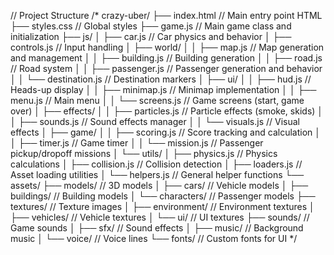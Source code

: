 // Project Structure
/*
crazy-uber/
├── index.html             // Main entry point HTML
├── styles.css             // Global styles
├── game.js                // Main game class and initialization
├── js/
│   ├── car.js             // Car physics and behavior
│   ├── controls.js        // Input handling
│   ├── world/
│   │   ├── map.js         // Map generation and management
│   │   ├── building.js    // Building generation
│   │   ├── road.js        // Road system
│   │   ├── passenger.js   // Passenger generation and behavior
│   │   └── destination.js // Destination markers
│   ├── ui/
│   │   ├── hud.js         // Heads-up display
│   │   ├── minimap.js     // Minimap implementation
│   │   ├── menu.js        // Main menu
│   │   └── screens.js     // Game screens (start, game over)
│   ├── effects/
│   │   ├── particles.js   // Particle effects (smoke, skids)
│   │   ├── sounds.js      // Sound effects manager
│   │   └── visuals.js     // Visual effects
│   ├── game/
│   │   ├── scoring.js     // Score tracking and calculation
│   │   ├── timer.js       // Game timer
│   │   └── mission.js     // Passenger pickup/dropoff missions
│   └── utils/
│       ├── physics.js     // Physics calculations
│       ├── collision.js   // Collision detection
│       ├── loaders.js     // Asset loading utilities
│       └── helpers.js     // General helper functions
└── assets/
    ├── models/            // 3D models
    │   ├── cars/          // Vehicle models
    │   ├── buildings/     // Building models
    │   └── characters/    // Passenger models
    ├── textures/          // Texture images
    │   ├── environment/   // Environment textures
    │   ├── vehicles/      // Vehicle textures
    │   └── ui/            // UI textures
    ├── sounds/            // Game sounds
    │   ├── sfx/           // Sound effects
    │   ├── music/         // Background music
    │   └── voice/         // Voice lines
    └── fonts/             // Custom fonts for UI
*/
